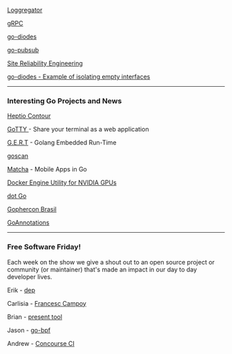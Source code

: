 

[Loggregator](https://github.com/cloudfoundry/loggregator)

[gRPC](https://grpc.io/)

[go-diodes](https://github.com/cloudfoundry/go-diodes)

[go-pubsub](https://github.com/cloudfoundry/go-pubsub)

[Site Reliability Engineering](https://landing.google.com/sre/book.html)

[go-diodes - Example of isolating empty interfaces](https://github.com/cloudfoundry/go-diodes#example-creating-a-concrete-shell)



---

### Interesting Go Projects and News

[Heptio Contour](https://github.com/heptio/contour)

[GoTTY ](https://github.com/yudai/gotty) - Share your terminal as a web application

[G.E.R.T](https://github.com/ycoroneos/G.E.R.T) - Golang Embedded Run-Time

[goscan](https://github.com/timest/goscan)

[Matcha](https://gomatcha.io/) - Mobile Apps in Go

[Docker Engine Utility for NVIDIA GPUs](https://github.com/NVIDIA/nvidia-docker)

[dot Go](https://www.dotgo.eu/)

[Gophercon Brasil](https://2017.gopherconbr.org/)

[GoAnnotations](https://github.com/MarcGrol/golangAnnotations) 






---

### Free Software Friday!

Each week on the show we give a shout out to an open source project or community (or maintainer) that's made an impact in our day to day developer lives.

Erik - [dep](https://github.com/golang/dep)

Carlisia - [Francesc Campoy](https://medium.com/@francesc/thanks-and-goodbye-google-friends-3caf770a66dc)

Brian  - [present tool](https://godoc.org/golang.org/x/tools/present)

Jason - [go-bpf](https://github.com/iovisor/gobpf)

Andrew - [Concourse CI](https://concourse.ci)
